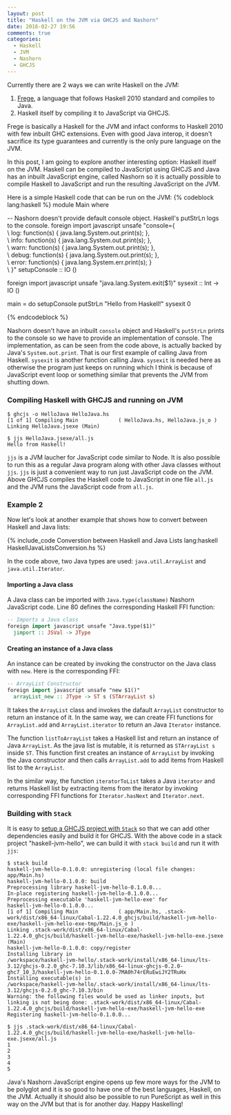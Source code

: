 ```yaml
---
layout: post
title: "Haskell on the JVM via GHCJS and Nashorn"
date: 2016-02-27 19:56
comments: true
categories: 
  - Haskell
  - JVM
  - Nashorn
  - GHCJS
---
```

Currently there are 2 ways we can write Haskell on the JVM:

1. [Frege](https://github.com/Frege/frege), a language that follows Haskell 2010 standard and compiles to Java.
1. Haskell itself by compiling it to JavaScript via GHCJS.

Frege is basically a Haskell for the JVM and infact conforms to Haskell 2010 with few inbuilt GHC extensions. Even with good Java interop, it doesn't sacrifice its type guarantees and currently is the only pure language on the JVM.

In this post, I am going to explore another interesting option: Haskell itself on the JVM. Haskell can be compiled to JavaScript using GHCJS and Java has an inbuilt JavaScript engine, called Nashorn so it is actually possible to compile Haskell to JavaScript and run the resulting JavaScript on the JVM.

Here is a simple Haskell code that can be run on the JVM:
{% codeblock lang:haskell %} 
module Main where

-- Nashorn doesn't provide default console object. Haskell's putStrLn logs to the console.
foreign import javascript unsafe "console={ \
    \ log: function(s) { java.lang.System.out.print(s); },\
    \ info: function(s) { java.lang.System.out.print(s); },\
    \ warn: function(s) { java.lang.System.out.print(s); },\
    \ debug: function(s) { java.lang.System.out.print(s); },\
    \ error: function(s) { java.lang.System.err.print(s); }\
    \ }"
  setupConsole :: IO ()

foreign import javascript unsafe "java.lang.System.exit($1)"
  sysexit :: Int -> IO ()

main = do
  setupConsole
  putStrLn "Hello from Haskell!"
  sysexit 0

{% endcodeblock %}

Nashorn doesn't have an inbuilt `console` object and Haskell's `putStrLn` prints to the console so we have to provide an implementation of console. The implementation, as can be seen from the code above, is actually backed by Java's `System.out.print`. That is our first example of calling Java from Haskell. `sysexit` is another function calling Java. `sysexit` is needed here as otherwise the program just keeps on running which I think is because of JavaScript event loop or something similar that prevents the JVM from shutting down.

### Compiling Haskell with GHCJS and running on JVM
```
$ ghcjs -o HelloJava HelloJava.hs
[1 of 1] Compiling Main             ( HelloJava.hs, HelloJava.js_o )
Linking HelloJava.jsexe (Main)

$ jjs HelloJava.jsexe/all.js 
Hello from Haskell!
```
`jjs` is a JVM laucher for JavaScript code similar to Node. It is also possible to run this as a regular Java program along with other Java classes without `jjs`. `jjs` is just a convenient way  to run just JavaScript code on the JVM. Above GHCJS compiles the Haskell code to JavaScript in one file `all.js` and the JVM runs the JavaScript code from `all.js`.

### Example 2

Now let's look at another example that shows how to convert between Haskell and Java lists:

{% include_code Converstion between Haskell and Java Lists lang:haskell HaskellJavaListsConversion.hs %}

In the code above, two Java types are used: `java.util.ArrayList` and `java.util.Iterator`. 

#### Importing a Java class
A Java class can be imported with `Java.type(className)` Nashorn JavaScript code. Line 80 defines the corresponding Haskell FFI function:

```haskell
-- Imports a Java class
foreign import javascript unsafe "Java.type($1)"
  jimport :: JSVal -> JType
```
#### Creating an instance of a Java class
An instance can be created by invoking the constructor on the Java class with `new`. Here is the corresponding FFI:
```haskell
-- ArrayList Constructor
foreign import javascript unsafe "new $1()"
  arrayList_new :: JType -> ST s (STArrayList s)
```
It takes the `ArrayList` class and invokes the dafault `ArrayList` constructor to return an instance of it. In the same way, we can create FFI functions for `ArrayList.add` and `ArrayList.iterator` to return an Java `Iterator` instance.

The function `listToArrayList` takes a Haskell list and return an instance of Java `ArrayList`. As the java list is mutable, it is returned as `STArrayList s` inside `ST`. This function first creates an instance of `ArrayList` by invoking the Java constructor and then calls `ArrayList.add` to add items from Haskell list to the `ArrayList`. 

In the similar way, the function `iteratorToList` takes a Java `iterator` and returns Haskell list by extracting items from the iterator by invoking corresponding FFI functions for `Iterator.hasNext` and `Iterator.next`.

### Building with `Stack`
It is easy to [setup a GHCJS project with `Stack`](http://docs.haskellstack.org/en/stable/ghcjs/) so that we can add other dependencies easily and build it for GHCJS. With the above code in a stack project "haskell-jvm-hello", we can build it with `stack build` and run it with `jjs`:

```
$ stack build
haskell-jvm-hello-0.1.0.0: unregistering (local file changes: app/Main.hs)
haskell-jvm-hello-0.1.0.0: build
Preprocessing library haskell-jvm-hello-0.1.0.0...
In-place registering haskell-jvm-hello-0.1.0.0...
Preprocessing executable 'haskell-jvm-hello-exe' for
haskell-jvm-hello-0.1.0.0...
[1 of 1] Compiling Main             ( app/Main.hs, .stack-work/dist/x86_64-linux/Cabal-1.22.4.0_ghcjs/build/haskell-jvm-hello-exe/haskell-jvm-hello-exe-tmp/Main.js_o )
Linking .stack-work/dist/x86_64-linux/Cabal-1.22.4.0_ghcjs/build/haskell-jvm-hello-exe/haskell-jvm-hello-exe.jsexe (Main)
haskell-jvm-hello-0.1.0.0: copy/register
Installing library in
/workspace/haskell-jvm-hello/.stack-work/install/x86_64-linux/lts-3.12/ghcjs-0.2.0_ghc-7.10.3/lib/x86_64-linux-ghcjs-0.2.0-ghc7_10_3/haskell-jvm-hello-0.1.0.0-7MA0h74rERuEwiJY2TRuHx
Installing executable(s) in
/workspace/haskell-jvm-hello/.stack-work/install/x86_64-linux/lts-3.12/ghcjs-0.2.0_ghc-7.10.3/bin
Warning: the following files would be used as linker inputs, but linking is not being done: .stack-work/dist/x86_64-linux/Cabal-1.22.4.0_ghcjs/build/haskell-jvm-hello-exe/haskell-jvm-hello-exe
Registering haskell-jvm-hello-0.1.0.0...

$ jjs .stack-work/dist/x86_64-linux/Cabal-1.22.4.0_ghcjs/build/haskell-jvm-hello-exe/haskell-jvm-hello-exe.jsexe/all.js
1
2
3
4
5
```

Java's Nashorn JavaScript engine opens up few more ways for the JVM to be polyglot and it is so good to have one of the best languages, Haskell, on the JVM. Actually it should also be possible to run PureScript as well in this way on the JVM but that is for another day. Happy Haskelling!
